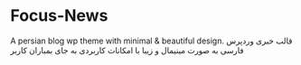 # Focus-News
A persian blog wp theme with minimal & beautiful design.
قالب خبری وردپرس فارسی به صورت مینیمال و زیبا با امکانات کاربردی به جای بمباران کاربر

